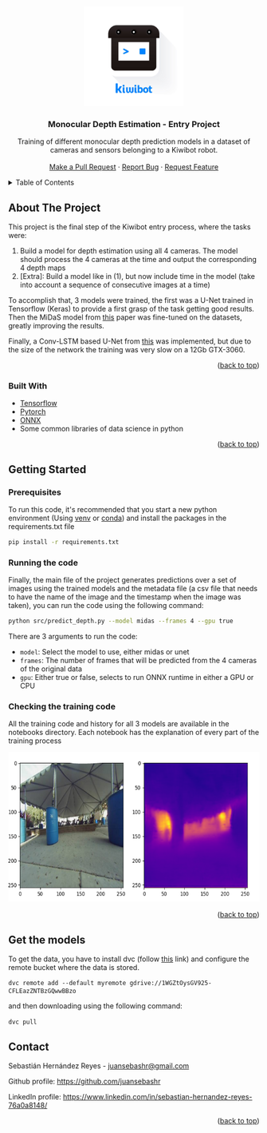 <div id="top"></div> 

<!-- PROJECT LOGO -->
<br />
<div align="center">
  <a href="https://github.com/juansebashr/kiwibot-depth-estimation">
    <img src="docs/images/kiwibotLogo.png" alt="Logo" width="200" height="200">
  </a>
<h3 align="center">Monocular Depth Estimation - Entry Project</h3>

<p align="center">
    Training of different monocular depth prediction models in a dataset of cameras and sensors belonging to a 
    Kiwibot robot.
    <br />
    <br />
    <a href="https://github.com/juansebashr/kiwibot-depth-estimation/pulls">Make a Pull Request</a>
    ·
    <a href="https://github.com/juansebashr/kiwibot-depth-estimation/issues">Report Bug</a>
    ·
    <a href="https://github.com/juansebashr/kiwibot-depth-estimation/issues">Request Feature</a>
</p>

</div>



<!-- TABLE OF CONTENTS -->
<details>
  <summary>Table of Contents</summary>
  <ol>
    <li>
      <a href="#about-the-project">About The Project</a>
      <ul>
        <li><a href="#built-with">Built With</a></li>
      </ul>
    </li>
    <li>
      <a href="#getting-started">Getting Started</a>
      <ul>
        <li><a href="#prerequisites">Prerequisites</a></li>
        <li><a href="#installation">Installation</a></li>
      </ul>
    </li>
    <li><a href="#Get the models">Outputs</a></li>
    <li><a href="#contact">Contact</a></li>
  </ol>
</details>



<!-- ABOUT THE PROJECT -->

## About The Project

This project is the final step of the Kiwibot entry process, where the tasks were:

1. Build a model for depth estimation using all 4 cameras. The model should process the 4
  cameras at the time and output the corresponding 4 depth maps
2. [Extra]: Build a model like in (1), but now include time in the model (take into account a
   sequence of consecutive images at a time)

To accomplish that, 3 models were trained, the first was a U-Net trained in Tensorflow (Keras) to provide a
first grasp of the task getting good results. Then the MiDaS model from [this](https://arxiv.org/abs/1907.01341) 
paper was fine-tuned on the datasets, greatly improving the results.

Finally, a Conv-LSTM based U-Net from [this](paper) was implemented, but due to the size of the network the training
was very slow on a 12Gb GTX-3060. 


<p align="right">(<a href="#top">back to top</a>)</p>

### Built With

* [Tensorflow](https://www.tensorflow.org/)
* [Pytorch](https://pytorch.org/)
* [ONNX](https://onnx.ai/)
* Some common libraries of data science in python

<p align="right">(<a href="#top">back to top</a>)</p>



<!-- GETTING STARTED -->

## Getting Started

### Prerequisites

To run this code, it's recommended that you start a new python environment (Using [venv](https://help.dreamhost.com/hc/en-us/articles/115000695551-Installing-and-using-virtualenv-with-Python-3)
or [conda](https://docs.conda.io/projects/conda/en/latest/user-guide/tasks/manage-environments.html)) and install the
packages in the requirements.txt file

  ```sh
  pip install -r requirements.txt
  ```

### Running the code

Finally, the main file of the project generates predictions over a set of images using the trained models and the metadata file (a csv file that needs to have the name of the image and the timestamp when the image was taken), you can run the code using the following command:

   ```sh
   python src/predict_depth.py --model midas --frames 4 --gpu true
   ```

There are 3 arguments to run the code: 

* `model`: Select the model to use, either midas or unet
* `frames`: The number of frames that will be predicted from the 4 cameras of the original data
* `gpu`: Either true or false, selects to run ONNX runtime in either a GPU or CPU

### Checking the training code

All the training code and history for all 3 models are available in the notebooks directory. Each notebook has the 
explanation of every part of the training process

<div align="center">
<img src="docs/images/example.png" alt="Logo" width="600" height="300">
</div>

<p align="right">(<a href="#top">back to top</a>)</p>

<!-- OUTPUTS EXAMPLES -->

## Get the models

To get the data, you have to install dvc (follow [this](https://dvc.org/doc/install) link) and configure the remote
bucket where the data is stored.

```
dvc remote add --default myremote gdrive://1WGZtOysGV925-CFLEazZNTBzGQwwBBzo
```
and then downloading using the following command:

`dvc pull`

<!-- CONTACT -->

## Contact

Sebastián Hernández Reyes - juansebashr@gmail.com

Github profile: https://github.com/juansebashr

LinkedIn profile: https://www.linkedin.com/in/sebastian-hernandez-reyes-76a0a8148/

<!-- Template developed by the ML Team :D-->

<p align="right">(<a href="#top">back to top</a>)</p>
